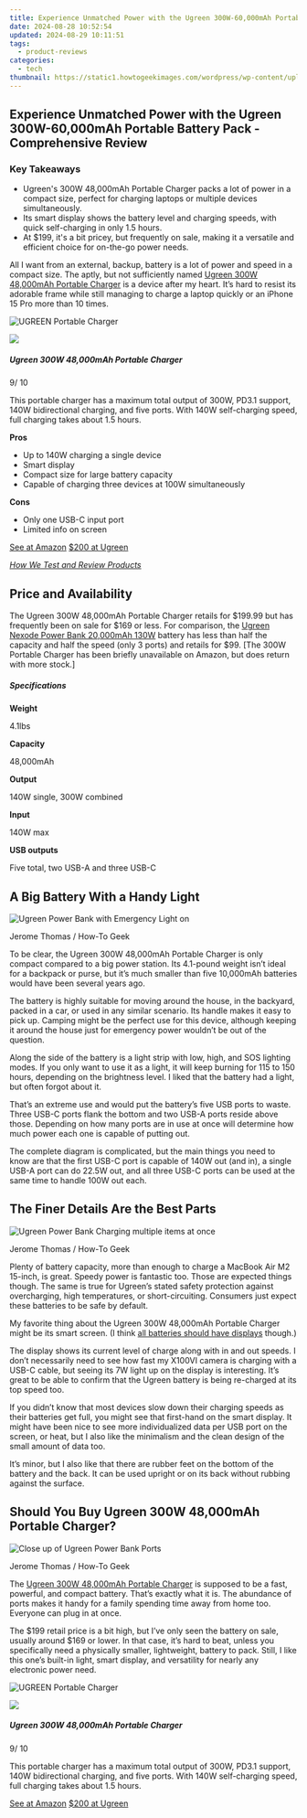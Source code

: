 ```yaml
---
title: Experience Unmatched Power with the Ugreen 300W-60,000mAh Portable Battery Pack - Comprehensive Review
date: 2024-08-28 10:52:54
updated: 2024-08-29 10:11:51
tags:
  - product-reviews
categories:
  - tech
thumbnail: https://static1.howtogeekimages.com/wordpress/wp-content/uploads/wm/2024/08/ugreen-power-bank-table.jpg
---
```


## Experience Unmatched Power with the Ugreen 300W-60,000mAh Portable Battery Pack - Comprehensive Review

### Key Takeaways

* Ugreen's 300W 48,000mAh Portable Charger packs a lot of power in a compact size, perfect for charging laptops or multiple devices simultaneously.
* Its smart display shows the battery level and charging speeds, with quick self-charging in only 1.5 hours.
* At $199, it's a bit pricey, but frequently on sale, making it a versatile and efficient choice for on-the-go power needs.

 All I want from an external, backup, battery is a lot of power and speed in a compact size. The aptly, but not sufficiently named [Ugreen 300W 48,000mAh Portable Charger](https://www.amazon.com/dp/B0CJY37RT3?tag=hotoge-20&ascsubtag=UUhtgUeUpU2004577&asc%5Frefurl=https%3A%2F%2Fwww.howtogeek.com%2Fugreen-300w-48000mah-portable-charger-review%2F&asc%5Fcampaign=Authority) is a device after my heart. It’s hard to resist its adorable frame while still managing to charge a laptop quickly or an iPhone 15 Pro more than 10 times.

![UGREEN Portable Charger](https://static1.howtogeekimages.com/wordpress/wp-content/uploads/2024/08/ugreen-portable-charger.jpg) 

![](https://static1.howtogeekimages.com/wordpresshttps://static0.howtogeekimages.com/wordpress/wp-content/uploads/2024/01/htg-rec-2024-2000-1.png) 

#####  Ugreen 300W 48,000mAh Portable Charger

9/ 10 

This portable charger has a maximum total output of 300W, PD3.1 support, 140W bidirectional charging, and five ports. With 140W self-charging speed, full charging takes about 1.5 hours.

**Pros** 
* Up to 140W charging a single device
* Smart display
* Compact size for large battery capacity
* Capable of charging three devices at 100W simultaneously

**Cons** 
* Only one USB-C input port
* Limited info on screen

[See at Amazon](https://www.amazon.com/dp/B0CJY37RT3?tag=hotoge-20&ascsubtag=UUhtgUeUpU2004577&asc%5Frefurl=https%3A%2F%2Fwww.howtogeek.com%2Fugreen-300w-48000mah-portable-charger-review%2F&asc%5Fcampaign=Authority) [$200 at Ugreen](https://ugreencom.pxf.io/c/156932/2080060/21268?subId1=htgportchargersddreview&u=https%3A%2F%2Fwww.ugreen.com%2Fcollections%2Fpower-bank%2Fproducts%2Fugreen-300w-48000mah-portable-charger-power-bank) 

[_How We Test and Review Products_](https://vp-tips.techidaily.com/swiftly-move-data-fast-and-reliable-methods-to-direct-files-onto-your-computer/)

##  Price and Availability

 The Ugreen 300W 48,000mAh Portable Charger retails for $199.99 but has frequently been on sale for $169 or less. For comparison, the [Ugreen Nexode Power Bank 20,000mAh 130W](https://www.amazon.com/dp/B0CXHNGDC1?tag=hotoge-20&ascsubtag=UUhtgUeUpU2004577&asc%5Frefurl=https%3A%2F%2Fwww.howtogeek.com%2Fugreen-300w-48000mah-portable-charger-review%2F&asc%5Fcampaign=Authority) battery has less than half the capacity and half the speed (only 3 ports) and retails for $99\. \[The 300W Portable Charger has been briefly unavailable on Amazon, but does return with more stock.\]

#####  Specifications

**Weight** 

 4.1lbs 

**Capacity** 

 48,000mAh 

**Output** 

 140W single, 300W combined 

**Input** 

 140W max 

**USB outputs** 

 Five total, two USB-A and three USB-C 

##  A Big Battery With a Handy Light

![Ugreen Power Bank with Emergency Light on](https://static1.howtogeekimages.com/wordpress/wp-content/uploads/wm/2024/08/ugreen-power-bank-emergency-light.jpg) 

Jerome Thomas / How-To Geek

 To be clear, the Ugreen 300W 48,000mAh Portable Charger is only compact compared to a big power station. Its 4.1-pound weight isn’t ideal for a backpack or purse, but it’s much smaller than five 10,000mAh batteries would have been several years ago.

 The battery is highly suitable for moving around the house, in the backyard, packed in a car, or used in any similar scenario. Its handle makes it easy to pick up. Camping might be the perfect use for this device, although keeping it around the house just for emergency power wouldn’t be out of the question.

 Along the side of the battery is a light strip with low, high, and SOS lighting modes. If you only want to use it as a light, it will keep burning for 115 to 150 hours, depending on the brightness level. I liked that the battery had a light, but often forgot about it.

 That’s an extreme use and would put the battery’s five USB ports to waste. Three USB-C ports flank the bottom and two USB-A ports reside above those. Depending on how many ports are in use at once will determine how much power each one is capable of putting out.

 The complete diagram is complicated, but the main things you need to know are that the first USB-C port is capable of 140W out (and in), a single USB-A port can do 22.5W out, and all three USB-C ports can be used at the same time to handle 100W out each.

##  The Finer Details Are the Best Parts

![Ugreen Power Bank Charging multiple items at once](https://static1.howtogeekimages.com/wordpress/wp-content/uploads/wm/2024/08/ugreen-power-bank-charging-1.jpg) 

Jerome Thomas / How-To Geek

 Plenty of battery capacity, more than enough to charge a MacBook Air M2 15-inch, is great. Speedy power is fantastic too. Those are expected things though. The same is true for Ugreen’s stated safety protection against overcharging, high temperatures, or short-circuiting. Consumers just expect these batteries to be safe by default.

 My favorite thing about the Ugreen 300W 48,000mAh Portable Charger might be its smart screen. (I think [all batteries should have displays](https://instagram-video-recordings.techidaily.com/updated-2024-approved-how-to-post-a-link-on-instagram-stories-and-posts/) though.)

 The display shows its current level of charge along with in and out speeds. I don’t necessarily need to see how fast my X100VI camera is charging with a USB-C cable, but seeing its 7W light up on the display is interesting. It’s great to be able to confirm that the Ugreen battery is being re-charged at its top speed too.

 If you didn’t know that most devices slow down their charging speeds as their batteries get full, you might see that first-hand on the smart display. It might have been nice to see more individualized data per USB port on the screen, or heat, but I also like the minimalism and the clean design of the small amount of data too.

 It’s minor, but I also like that there are rubber feet on the bottom of the battery and the back. It can be used upright or on its back without rubbing against the surface.

##  Should You Buy Ugreen 300W 48,000mAh Portable Charger?

![Close up of Ugreen Power Bank Ports](https://static1.howtogeekimages.com/wordpress/wp-content/uploads/wm/2024/08/ugreen-power-bank-ports.jpg) 

Jerome Thomas / How-To Geek

 The [Ugreen 300W 48,000mAh Portable Charger](https://www.amazon.com/dp/B0CJY37RT3?tag=hotoge-20&ascsubtag=UUhtgUeUpU2004577&asc%5Frefurl=https%3A%2F%2Fwww.howtogeek.com%2Fugreen-300w-48000mah-portable-charger-review%2F&asc%5Fcampaign=Authority) is supposed to be a fast, powerful, and compact battery. That’s exactly what it is. The abundance of ports makes it handy for a family spending time away from home too. Everyone can plug in at once.

 The $199 retail price is a bit high, but I’ve only seen the battery on sale, usually around $169 or lower. In that case, it’s hard to beat, unless you specifically need a physically smaller, lightweight, battery to pack. Still, I like this one’s built-in light, smart display, and versatility for nearly any electronic power need.

![UGREEN Portable Charger](https://static1.howtogeekimages.com/wordpress/wp-content/uploads/2024/08/ugreen-portable-charger.jpg) 

![](https://static1.howtogeekimages.com/wordpresshttps://static0.howtogeekimages.com/wordpress/wp-content/uploads/2024/01/htg-rec-2024-2000-1.png) 

#####  Ugreen 300W 48,000mAh Portable Charger

9/ 10 

This portable charger has a maximum total output of 300W, PD3.1 support, 140W bidirectional charging, and five ports. With 140W self-charging speed, full charging takes about 1.5 hours.

[See at Amazon](https://www.amazon.com/dp/B0CJY37RT3?tag=hotoge-20&ascsubtag=UUhtgUeUpU2004577&asc%5Frefurl=https%3A%2F%2Fwww.howtogeek.com%2Fugreen-300w-48000mah-portable-charger-review%2F&asc%5Fcampaign=Authority) [$200 at Ugreen](https://ugreencom.pxf.io/c/156932/2080060/21268?subId1=htgportchargersddreview&u=https%3A%2F%2Fwww.ugreen.com%2Fcollections%2Fpower-bank%2Fproducts%2Fugreen-300w-48000mah-portable-charger-power-bank)

<ins class="adsbygoogle"
     style="display:block"
     data-ad-format="autorelaxed"
     data-ad-client="ca-pub-7571918770474297"
     data-ad-slot="1223367746"></ins>



<ins class="adsbygoogle"
     style="display:block"
     data-ad-client="ca-pub-7571918770474297"
     data-ad-slot="8358498916"
     data-ad-format="auto"
     data-full-width-responsive="true"></ins>
